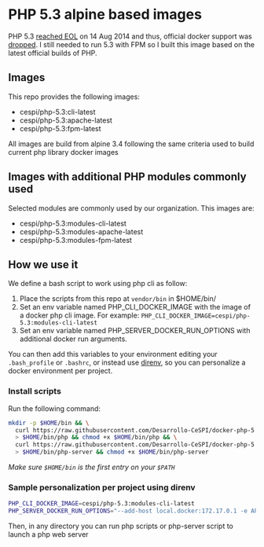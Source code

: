 # PHP 5.3 alpine based images

PHP 5.3 [reached EOL](http://php.net/eol.php) on 14 Aug 2014 and thus, official docker support was [dropped](https://github.com/docker-library/php/pull/20). I still needed to run 5.3 with FPM so I built this image based on the latest official builds of PHP.

## Images

This repo provides the following images:

* cespi/php-5.3:cli-latest
* cespi/php-5.3:apache-latest
* cespi/php-5.3:fpm-latest

All images are build from alpine 3.4 following the same criteria used to build
current php library docker images

## Images with additional PHP modules commonly used

Selected modules are commonly used by our organization. This images are:

* cespi/php-5.3:modules-cli-latest
* cespi/php-5.3:modules-apache-latest
* cespi/php-5.3:modules-fpm-latest

## How we use it

We define a bash script to work using php cli as follow:

1. Place the scripts from this repo at `vendor/bin` in $HOME/bin/
2. Set an env variable named PHP_CLI_DOCKER_IMAGE with the image of a docker php
   cli image. For example: `PHP_CLI_DOCKER_IMAGE=cespi/php-5.3:modules-cli-latest`
3. Set an env variable named PHP_SERVER_DOCKER_RUN_OPTIONS with additional
   docker run arguments. 

You can then add this variables to your environment editing your `.bash_profile`
or `.bashrc`, or instead use [direnv](https://github.com/direnv/direnv), so you can
personalize a docker environment per project. 

### Install scripts

Run the following command:

```bash
mkdir -p $HOME/bin && \
  curl https://raw.githubusercontent.com/Desarrollo-CeSPI/docker-php-5.3-alpine/master/vendor/bin/php -s \
  > $HOME/bin/php && chmod +x $HOME/bin/php && \
  curl https://raw.githubusercontent.com/Desarrollo-CeSPI/docker-php-5.3-alpine/master/vendor/bin/php-server -s \
  > $HOME/bin/php-server && chmod +x $HOME/bin/php-server
```

_Make sure `$HOME/bin` is the first entry on your `$PATH`_

### Sample personalization per project using direnv

```bash
PHP_CLI_DOCKER_IMAGE=cespi/php-5.3:modules-cli-latest
PHP_SERVER_DOCKER_RUN_OPTIONS="--add-host local.docker:172.17.0.1 -e APACHE_RUN_USER=$USER -e APACHE_RUN_GROUP=`id -ng $USER` -v $HOME/docker/php/php.ini:/usr/local/etc/php/conf.d/my-custom-php.ini:ro"
```

Then, in any directory you can run php scripts or php-server script to launch a
php web server
